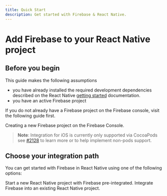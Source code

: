 ```yaml
---
title: Quick Start
description: Get started with Firebase & React Native.
---
```


# Add Firebase to your React Native project

## Before you begin

This guide makes the following assumptions

- you have already installed the required development dependencies described on the React Native [getting started](https://facebook.github.io/react-native/docs/getting-started) documentation.
- you have an active Firebase project

If you do not already have a Firebase project on the Firebase console, visit the following guide first.

<Grid>
	<Block
		title="Creating a Firebase Project"
		to="/quick-start/create-firebase-project"
		icon="forward"
		color="#4CAF50"
	>
		Creating a new Firebase project on the Firebase Console.
  	</Block>
</Grid>

> **Note**: Integration for iOS is currently only supported via CocoaPods see [#2128](https://github.com/invertase/react-native-firebase/issues/2128) to learn more or to help implement non-pods support.

## Choose your integration path

You can get started with Firebase in React Native using one of the following options:

<Grid columns="2">
	<Block
		title="New Projects"
		to="/quick-start/new-project"
		icon="fiber_new"
		color="#4CAF50"
	>
		Start a new React Native project with Firebase pre-integrated.
  	</Block>
	<Block
		title="Existing Projects"
		to="/quick-start/existing-project"
		icon="forward"
		color="#ffc107"
	>
		Integrate Firebase into an existing React Native project.
  	</Block>
</Grid>
